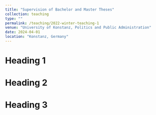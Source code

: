 ```yaml
---
title: "Supervision of Bachelor and Master Theses"
collection: teaching
type: ""
permalink: /teaching/2022-winter-teaching-1
venue: "University of Konstanz, Politics and Public Administration"
date: 2024-04-01
location: "Konstanz, Germany"
---
```





Heading 1
======

Heading 2
======

Heading 3
======
